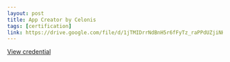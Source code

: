 ```yaml
---
layout: post
title: App Creator by Celonis
tags: [certification]
link: https://drive.google.com/file/d/1jTMIDrrNdBnH5r6fFyTz_raPPdUZjiNH/view?usp=sharing
---
```


<a href="https://drive.google.com/file/d/1jTMIDrrNdBnH5r6fFyTz_raPPdUZjiNH/view?usp=sharing" target="_blank">View credential</a>
